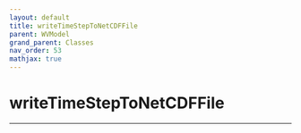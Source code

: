 ```yaml
---
layout: default
title: writeTimeStepToNetCDFFile
parent: WVModel
grand_parent: Classes
nav_order: 53
mathjax: true
---
```


#  writeTimeStepToNetCDFFile




---

